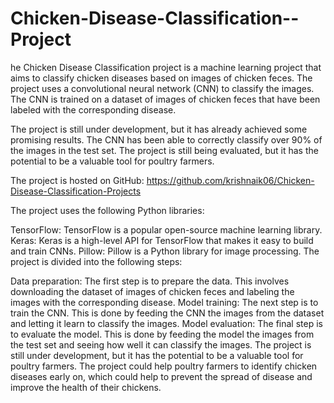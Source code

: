 # Chicken-Disease-Classification--Project

he Chicken Disease Classification project is a machine learning project that aims to classify chicken diseases based on images of chicken feces. The project uses a convolutional neural network (CNN) to classify the images. The CNN is trained on a dataset of images of chicken feces that have been labeled with the corresponding disease.

The project is still under development, but it has already achieved some promising results. The CNN has been able to correctly classify over 90% of the images in the test set. The project is still being evaluated, but it has the potential to be a valuable tool for poultry farmers.

The project is hosted on GitHub: https://github.com/krishnaik06/Chicken-Disease-Classification-Projects

The project uses the following Python libraries:

TensorFlow: TensorFlow is a popular open-source machine learning library.
Keras: Keras is a high-level API for TensorFlow that makes it easy to build and train CNNs.
Pillow: Pillow is a Python library for image processing.
The project is divided into the following steps:

Data preparation: The first step is to prepare the data. This involves downloading the dataset of images of chicken feces and labeling the images with the corresponding disease.
Model training: The next step is to train the CNN. This is done by feeding the CNN the images from the dataset and letting it learn to classify the images.
Model evaluation: The final step is to evaluate the model. This is done by feeding the model the images from the test set and seeing how well it can classify the images.
The project is still under development, but it has the potential to be a valuable tool for poultry farmers. The project could help poultry farmers to identify chicken diseases early on, which could help to prevent the spread of disease and improve the health of their chickens.
